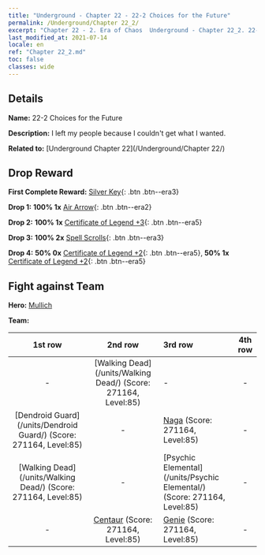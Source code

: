 ```yaml
---
title: "Underground - Chapter 22 - 22-2 Choices for the Future"
permalink: /Underground/Chapter 22_2/
excerpt: "Chapter 22 - 2. Era of Chaos  Underground - Chapter 22_2. 22-2 Choices for the Future"
last_modified_at: 2021-07-14
locale: en
ref: "Chapter 22_2.md"
toc: false
classes: wide
---
```


## Details

 **Name:** 22-2 Choices for the Future

 **Description:** I left my people because I couldn't get what I wanted.

 **Related to:** [Underground Chapter 22](/Underground/Chapter 22/)

## Drop Reward

 **First Complete Reward:** [Silver Key](/Items/con_693/){: .btn .btn--era3}

 **Drop 1:** **100% 1x** [Air Arrow](/Items/her_449/){: .btn .btn--era2}

 **Drop 2:** **100% 1x** [Certificate of Legend +3](/Items/mat_88/){: .btn .btn--era5}

 **Drop 3:** **100% 2x** [Spell Scrolls](/Items/con_694/){: .btn .btn--era3}

 **Drop 4:** **50% 0x** [Certificate of Legend +2](/Items/mat_81/){: .btn .btn--era5}, **50% 1x** [Certificate of Legend +2](/Items/mat_81/){: .btn .btn--era5}


## Fight against Team
 **Hero:** [Mullich](/heroes/Mullich/)

 **Team:**


  | 1st row | 2nd row | 3rd row | 4th row |
  |:----:|:----:|:----|:----:|
  | - | [Walking Dead](/units/Walking Dead/) (Score: 271164, Level:85)  | - | - |
  | [Dendroid Guard](/units/Dendroid Guard/) (Score: 271164, Level:85)  | - | [Naga](/units/Naga/) (Score: 271164, Level:85)  | - |
  | [Walking Dead](/units/Walking Dead/) (Score: 271164, Level:85)  | - | [Psychic Elemental](/units/Psychic Elemental/) (Score: 271164, Level:85)  | - |
  | - | [Centaur](/units/Centaur/) (Score: 271164, Level:85)  | [Genie](/units/Genie/) (Score: 271164, Level:85)  | - |


